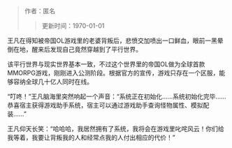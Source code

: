 > 作者：匿名
>> 更新时间：1970-01-01

王凡在得知被帝国OL游戏里的老婆背叛后，悲愤交加喷出一口鲜血，眼前一黑晕倒在地，醒来后发现自己竟然穿越到了平行世界。

该平行世界与现实世界基本一致，不过这个世界里的帝国OL做为全球首款MMORPG游戏，刚刚进入公测阶段。根据官方的宣传，游戏只存在一个区服，能够容纳全球几十亿人同时在线。

“叮咚！”王凡脑海里突然响起一个声音：“系统正在初始化……系统初始化完毕……恭喜宿主获得游戏助手系统，宿主可以通过游戏助手查询怪物属性、模拟配装……”

王凡仰天长笑：“哈哈哈，我居然拥有了系统，我将会在游戏里叱咤风云！你们给我等着，我要让背叛我的人和经常点我的人付出相应的代价！”

<div id="gitalk-container"></div>
<link rel="stylesheet" href="https://unpkg.com/gitalk/dist/gitalk.css">
<script src="https://unpkg.com/gitalk@latest/dist/gitalk.min.js"></script> 
<script src="/empire/js/library.js"></script> 
<script type="text/javascript">setTitle("简介");</script>
        